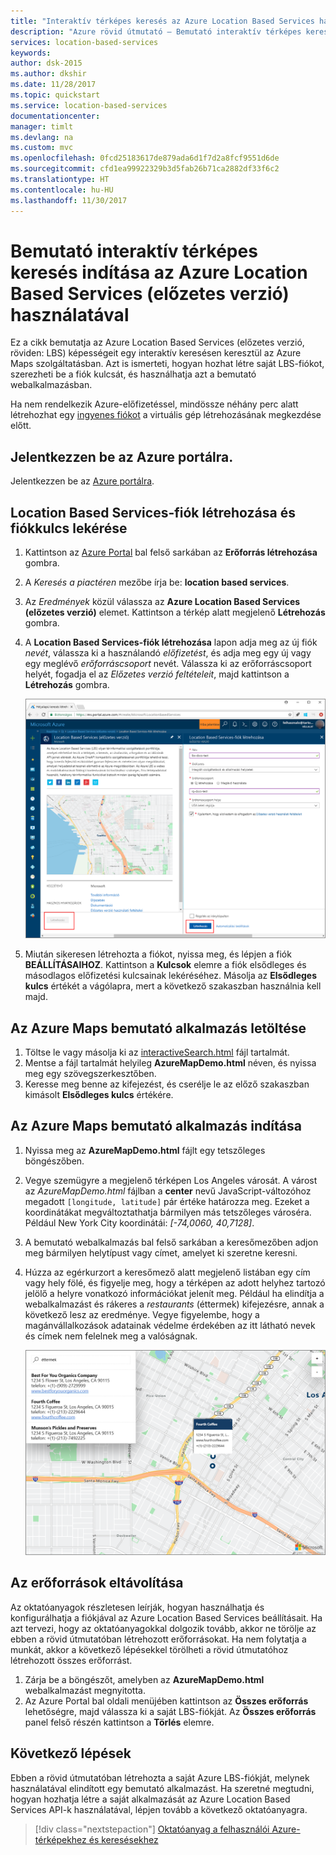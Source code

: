 ```yaml
---
title: "Interaktív térképes keresés az Azure Location Based Services használatával | Microsoft Docs"
description: "Azure rövid útmutató – Bemutató interaktív térképes keresés indítása az Azure Location Based Services (előzetes verzió) használatával"
services: location-based-services
keywords: 
author: dsk-2015
ms.author: dkshir
ms.date: 11/28/2017
ms.topic: quickstart
ms.service: location-based-services
documentationcenter: 
manager: timlt
ms.devlang: na
ms.custom: mvc
ms.openlocfilehash: 0fcd25183617de879ada6d1f7d2a8fcf9551d6de
ms.sourcegitcommit: cfd1ea99922329b3d5fab26b71ca2882df33f6c2
ms.translationtype: HT
ms.contentlocale: hu-HU
ms.lasthandoff: 11/30/2017
---
```

# <a name="launch-a-demo-interactive-map-search-using-azure-location-based-services-preview"></a>Bemutató interaktív térképes keresés indítása az Azure Location Based Services (előzetes verzió) használatával

Ez a cikk bemutatja az Azure Location Based Services (előzetes verzió, röviden: LBS) képességeit egy interaktív keresésen keresztül az Azure Maps szolgáltatásban. Azt is ismerteti, hogyan hozhat létre saját LBS-fiókot, szerezheti be a fiók kulcsát, és használhatja azt a bemutató webalkalmazásban. 

Ha nem rendelkezik Azure-előfizetéssel, mindössze néhány perc alatt létrehozhat egy [ingyenes fiókot](https://azure.microsoft.com/free/?WT.mc_id=A261C142F) a virtuális gép létrehozásának megkezdése előtt.


## <a name="log-in-to-the-azure-portal"></a>Jelentkezzen be az Azure portálra.

Jelentkezzen be az [Azure portálra](https://portal.azure.com/).

## <a name="create-a-location-based-services-account-and-get-account-key"></a>Location Based Services-fiók létrehozása és fiókkulcs lekérése

1. Kattintson az [Azure Portal](https://portal.azure.com) bal felső sarkában az **Erőforrás létrehozása** gombra.
2. A *Keresés a piactéren* mezőbe írja be: **location based services**.
3. Az *Eredmények* közül válassza az **Azure Location Based Services (előzetes verzió)** elemet. Kattintson a térkép alatt megjelenő **Létrehozás** gombra. 
4. A **Location Based Services-fiók létrehozása** lapon adja meg az új fiók *nevét*, válassza ki a használandó *előfizetést*, és adja meg egy új vagy egy meglévő *erőforráscsoport* nevét. Válassza ki az erőforráscsoport helyét, fogadja el az *Előzetes verzió feltételeit*, majd kattintson a **Létrehozás** gombra.

    ![Location Based Services-fiók létrehozása a portálon](./media/quick-demo-map-app/create-lbs-account.png)

5. Miután sikeresen létrehozta a fiókot, nyissa meg, és lépjen a fiók **BEÁLLÍTÁSAIHOZ**. Kattintson a **Kulcsok** elemre a fiók elsődleges és másodlagos előfizetési kulcsainak lekéréséhez. Másolja az **Elsődleges kulcs** értékét a vágólapra, mert a következő szakaszban használnia kell majd. 

## <a name="download-the-demo-application-for-azure-maps"></a>Az Azure Maps bemutató alkalmazás letöltése

1. Töltse le vagy másolja ki az [interactiveSearch.html](https://github.com/Azure-Samples/location-based-services-samples/blob/master/src/interactiveSearch.html) fájl tartalmát.
2. Mentse a fájl tartalmát helyileg **AzureMapDemo.html** néven, és nyissa meg egy szövegszerkesztőben.
3. Keresse meg benne az **<insert-key>** kifejezést, és cserélje le az előző szakaszban kimásolt **Elsődleges kulcs** értékére. 


## <a name="launch-the-demo-application-for-azure-maps"></a>Az Azure Maps bemutató alkalmazás indítása

1. Nyissa meg az **AzureMapDemo.html** fájlt egy tetszőleges böngészőben.
2. Vegye szemügyre a megjelenő térképen Los Angeles városát. A várost az *AzureMapDemo.html* fájlban a **center** nevű JavaScript-változóhoz megadott `[longitude, latitude]` pár értéke határozza meg. Ezeket a koordinátákat megváltoztathatja bármilyen más tetszőleges városéra. Például New York City koordinátái: *[-74,0060, 40,7128]*.
3. A bemutató webalkalmazás bal felső sarkában a keresőmezőben adjon meg bármilyen helytípust vagy címet, amelyet ki szeretne keresni. 
4. Húzza az egérkurzort a keresőmező alatt megjelenő listában egy cím vagy hely fölé, és figyelje meg, hogy a térképen az adott helyhez tartozó jelölő a helyre vonatkozó információkat jelenít meg. Például ha elindítja a webalkalmazást és rákeres a *restaurants* (éttermek) kifejezésre, annak a következő lesz az eredménye. Vegye figyelembe, hogy a magánvállalkozások adatainak védelme érdekében az itt látható nevek és címek nem felelnek meg a valóságnak. 

    ![Interaktív keresés webalkalmazás](./media/quick-demo-map-app/lbs-interactive-search.png)


## <a name="clean-up-resources"></a>Az erőforrások eltávolítása

Az oktatóanyagok részletesen leírják, hogyan használhatja és konfigurálhatja a fiókjával az Azure Location Based Services beállításait. Ha azt tervezi, hogy az oktatóanyagokkal dolgozik tovább, akkor ne törölje az ebben a rövid útmutatóban létrehozott erőforrásokat. Ha nem folytatja a munkát, akkor a következő lépésekkel törölheti a rövid útmutatóhoz létrehozott összes erőforrást.

1. Zárja be a böngészőt, amelyben az **AzureMapDemo.html** webalkalmazást megnyitotta.
2. Az Azure Portal bal oldali menüjében kattintson az **Összes erőforrás** lehetőségre, majd válassza ki a saját LBS-fiókját. Az **Összes erőforrás** panel felső részén kattintson a **Törlés** elemre.

## <a name="next-steps"></a>Következő lépések

Ebben a rövid útmutatóban létrehozta a saját Azure LBS-fiókját, melynek használatával elindított egy bemutató alkalmazást. Ha szeretné megtudni, hogyan hozhatja létre a saját alkalmazását az Azure Location Based Services API-k használatával, lépjen tovább a következő oktatóanyagra.

> [!div class="nextstepaction"]
> [Oktatóanyag a felhasználói Azure-térképekhez és keresésekhez](./tutorial-search-location.md)
